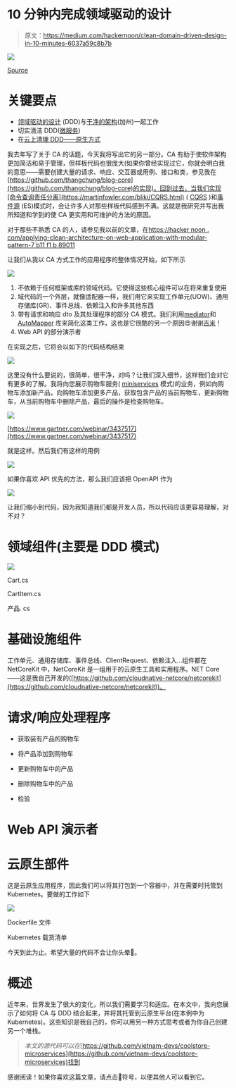 # 10 分钟内完成领域驱动的设计

> 原文：<https://medium.com/hackernoon/clean-domain-driven-design-in-10-minutes-6037a59c8b7b>

![](img/06a395af6679bb01e8733af6d0e431e4.png)

[Source](https://pixabay.com/en/water-lily-aquatic-plant-nature-3504363/)

# 关键要点

*   [领域驱动的设计](https://www.amazon.com/Domain-Driven-Design-Tackling-Complexity-Software/dp/0321125215) (DDD)与[干净的架构](https://8thlight.com/blog/uncle-bob/2012/08/13/the-clean-architecture.html)(加州)一起工作
*   切实清洁 DDD([微服务](https://www.martinfowler.com/microservices/))
*   在[云上清理 DDD——原生方式](https://landscape.cncf.io/)

我去年写了关于 CA 的话题，今天我将写出它的另一部分。CA 有助于使软件架构更加简洁和易于管理，但样板代码也很庞大(如果你曾经实现过它，你就会明白我的意思——需要创建大量的请求、响应、交互器或用例、接口和类，参见我在[https://github.com/thangchung/blog-core](https://github.com/thangchung/blog-core)的实现)。回到过去，当我们实现[命令查询责任分离](https://martinfowler.com/bliki/CQRS.html) ( [CQRS](https://cqrs.files.wordpress.com/2010/11/cqrs_documents.pdf) )和[事件源](http://codebetter.com/gregyoung/2010/02/20/why-use-event-sourcing/) (ES)模式时，会让许多人对那些样板代码感到不满。这就是我研究并写出我所知道和学到的使 CA 更实用和可维护的方法的原因。

对于那些不熟悉 CA 的人，请参见我以前的文章，在[https://hacker noon . com/applying-clean-architecture-on-web-application-with-modular-pattern-7 b11 f1 b 89011](https://hackernoon.com/applying-clean-architecture-on-web-application-with-modular-pattern-7b11f1b89011)

让我们从我以 CA 方式工作的应用程序的整体情况开始，如下所示

![](img/e4e19fe3604390432d64189be7977641.png)

1.  不依赖于任何框架或库的领域代码。它使得这些核心组件可以在将来重复使用
2.  域代码的一个外层，就像适配器一样，我们用它来实现工作单元(UOW)、通用存储库(GR)、事件总线、依赖注入和许多其他东西
3.  带有请求和响应 dto 及其处理程序的部分 CA 模式。我们利用[mediator](https://github.com/jbogard/MediatR)和 [AutoMapper](https://github.com/AutoMapper/AutoMapper) 库来简化这类工作，这也是它很酷的另一个原因😍谢谢[吉米](https://github.com/jbogard)！
4.  Web API 的部分演示者

在实现之后，它将会以如下的代码结构结束

![](img/2b4edbf5d26ca9bc5ba07f8430cf0cdd.png)

这里没有什么要说的，很简单，很干净，对吗？让我们深入细节，这样我们会对它有更多的了解。我将向您展示购物车服务( [miniservices](https://thenewstack.io/miniservices-a-realistic-alternative-to-microservices) 模式)的业务，例如向购物车添加新产品，向购物车添加更多产品，获取包含产品的当前购物车，更新购物车，从当前购物车中删除产品，最后的操作是检查购物车。

![](img/c52f33675d61775c87de9f69916c8321.png)

[https://www.gartner.com/webinar/3437517](https://www.gartner.com/webinar/3437517)

就是这样。然后我们有这样的用例

![](img/684b02993bee4a2a221d85cca320b2ce.png)

如果你喜欢 API 优先的方法，那么我们应该把 OpenAPI 作为

![](img/e531a5c163ba87958ee0a361d54292a7.png)

让我们缩小到代码，因为我知道我们都是开发人员，所以代码应该更容易理解，对不对？

# 领域组件(主要是 DDD 模式)

![](img/a4036db8f23eedfa2013899c1d108502.png)

Cart.cs

CartItem.cs

产品. cs

# 基础设施组件

工作单元、通用存储库、事件总线、ClientRequest、依赖注入…组件都在 NetCoreKit 中，NetCoreKit 是一组用于的云原生工具和实用程序。NET Core——这是我自己开发的([https://github.com/cloudnative-netcore/netcorekit](https://github.com/cloudnative-netcore/netcorekit))。

# 请求/响应处理程序

*   获取装有产品的购物车

*   将产品添加到购物车

*   更新购物车中的产品

*   删除购物车中的产品

*   检验

# Web API 演示者

# 云原生部件

这是云原生应用程序，因此我们可以将其打包到一个容器中，并在需要时托管到 Kubernetes。要做的工作如下

![](img/a21ccc1aa5282d026232ed03a40e0395.png)

Dockerfile 文件

Kubernetes 载货清单

今天到此为止。希望大量的代码不会让你头晕🙏。

# 概述

近年来，世界发生了很大的变化，所以我们需要学习和适应。在本文中，我向您展示了如何将 CA 与 DDD 结合起来，并将其托管到云原生平台(在本例中为 Kubernetes)。这些知识是我自己的，你可以用另一种方式思考或者为你自己创建另一个堆栈。

> *本文的源代码可以在*[https://github.com/vietnam-devs/coolstore-microservices](https://github.com/vietnam-devs/coolstore-microservices)找到

感谢阅读！如果你喜欢这篇文章，请点击👏符号，以便其他人可以看到它。